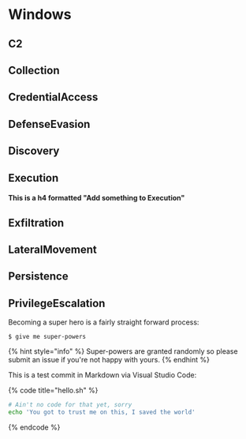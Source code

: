 # Windows

## C2

## Collection

## CredentialAccess

## DefenseEvasion

## Discovery

## Execution

#### This is a h4 formatted "Add something to Execution"

## Exfiltration

## LateralMovement

## Persistence

## PrivilegeEscalation

Becoming a super hero is a fairly straight forward process:

```
$ give me super-powers
```

{% hint style="info" %}
 Super-powers are granted randomly so please submit an issue if you're not happy with yours.
{% endhint %}

This is a test commit in Markdown via Visual Studio Code:

{% code title="hello.sh" %}
```bash
# Ain't no code for that yet, sorry
echo 'You got to trust me on this, I saved the world'
```
{% endcode %}



